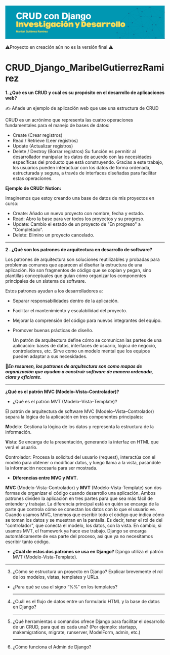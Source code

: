 <p align="center">
  <img src="CARATULA%20DJANGO.png" alt="Carátula del Proyecto" width="1000"/>
</p>

⚠️Proyecto en creación aún no es la versión final ⚠️
# CRUD_Django_MaribelGutierrezRamirez


**1. ¿Qué es un CRUD y cuál es su propósito en el desarrollo de aplicaciones web?**


✍️ Añade un ejemplo de aplicación web que use una estructura de CRUD


CRUD es un acrónimo que representa las cuatro operaciones fundamentales para el manejo de bases de datos:
- Create (Crear registros)
- Read / Retrieve (Leer registros)
- Update (Actualizar registros)
- Delete / Destroy (Borrar registros)
Su función es permitir al desarrollador manipular los datos de acuerdo con las necesidades específicas del producto que está construyendo.
Gracias a este trabajo, los usuarios pueden interactuar con los datos de forma ordenada, estructurada y segura, a través de interfaces diseñadas para facilitar estas operaciones.

**Ejemplo de CRUD:
Notion:**

Imaginemos que estoy creando una base de datos de mis proyectos en curso:
- Create: Añado un nuevo proyecto con nombre, fecha y estado.
- Read: Abro la base para ver todos los proyectos y su progreso.
- Update: Cambio el estado de un proyecto de "En progreso" a "Completado".
- Delete: Elimino un proyecto cancelado.

---

**2 . ¿Qué son los patrones de arquitectura en desarrollo de software?**

Los patrones de arquitectura son soluciones reutilizables y probadas para problemas comunes que aparecen al diseñar la estructura de una aplicación. No son fragmentos de código que se copian y pegan, sino plantillas conceptuales que guían cómo organizar los componentes principales de un sistema de software.

Estos patrones ayudan a los desarrolladores a:

- Separar responsabilidades dentro de la aplicación.
- Facilitar el mantenimiento y escalabilidad del proyecto.
- Mejorar la comprensión del código para nuevos integrantes del equipo.
- Promover buenas prácticas de diseño.

  Un patrón de arquitectura define cómo se comunican las partes de una aplicación: bases de datos, interfaces de usuario, lógica de negocio, controladores, etc. Sirve como un modelo mental que los equipos pueden adaptar a sus necesidades.

📌***En resumen, los patrones de arquitectura son como mapas de organización que ayudan a construir software de manera ordenada, clara y eficiente.***

  
---

**¿Qué es el patrón MVC (Modelo–Vista–Controlador)?**
 - ¿Qué es el patrón MVT (Modelo–Vista–Template)?

El patrón de arquitectura de software MVC (Modelo–Vista–Controlador) separa la lógica de la aplicación en tres componentes principales:

**M**odelo: Gestiona la lógica de los datos y representa la estructura de la información.

**V**ista: Se encarga de la presentación, generando la interfaz en HTML que verá el usuario.

**C**ontrolador: Procesa la solicitud del usuario (request), interactúa con el modelo para obtener o modificar datos, y luego llama a la vista, pasándole la información necesaria para ser mostrada.


 - **Diferencias entre MVC y MVT.**
   
**MVC** (Modelo-Vista-Controlador) y **MVT** (Modelo-Vista-Template) son dos formas de organizar el código cuando desarrollo una aplicación. Ambos patrones dividen la aplicación en tres partes para que sea más fácil de entender y trabajar. La diferencia principal está en quién se encarga de la parte que controla cómo se conectan los datos con lo que el usuario ve.
Cuando usamos MVC, tenemos que escribir todo el código que indica cómo se toman los datos y se muestran en la pantalla. Es decir, tener el rol de del "controlador", que conecta el modelo, los datos, con la vista.
En cambio, si usamos MVT, el framework ya hace ese trabajo. Django se encarga automáticamente de esa parte del proceso, así que ya no necesitamos escribir tanto código.

 - **¿Cuál de estos dos patrones se usa en Django?**
   Django utiliza el patrón MVT (Modelo-Vista-Template).
___

3. ¿Cómo se estructura un proyecto en Django? Explicar brevemente el rol de los modelos, vistas, templates y URLs. 
- ¿Para qué se usa el signo “%%” en los templates?
  ___
4. ¿Cuál es el flujo de datos entre un formulario HTML y la base de datos en Django?
   ___
6. ¿Qué herramientas o comandos ofrece Django para facilitar el desarrollo de un CRUD, para qué es cada una? (Por ejemplo: startapp, makemigrations, migrate, runserver, ModelForm, admin, etc.)
   ___
8. ¿Cómo funciona el Admin de Django? 



